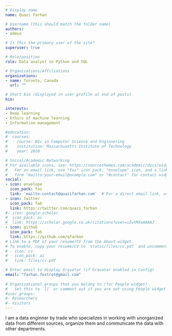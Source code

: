 ```yaml
---
# Display name
name: Quazi Farhan

# Username (this should match the folder name)
authors:
- admin

# Is this the primary user of the site?
superuser: true

# Role/position
role: Data analyst in Python and SQL

# Organizations/Affiliations
organizations:
- name: Toronto, Canada
  url: ""

# Short bio (displayed in user profile at end of posts)
bio: 

interests:
- Deep learning
- Ethics of machine learning 
- Information management

#education:
#  courses:
#  - course: BSc in Computer Science and Enginnering
#    institution: Massachusetts Institute of Technology
#    year: 2010

# Social/Academic Networking
# For available icons, see: https://sourcethemes.com/academic/docs/widgets/#icons
#   For an email link, use "fas" icon pack, "envelope" icon, and a link in the
#   form "mailto:your-email@example.com" or "#contact" for contact widget.
social:
- icon: envelope
  icon_pack: fas
  link: 'mailto:contact@quazifarhan.com'  # For a direct email link, use "mailto:test@example.org".
- icon: twitter
  icon_pack: fab
  link: https://twitter.com/quazi_farhan
#- icon: google-scholar
#  icon_pack: ai
#  link: https://scholar.google.co.uk/citations?user=sIwtMXoAAAAJ
- icon: github
  icon_pack: fab
  link: https://github.com/qfarhan
# Link to a PDF of your resume/CV from the About widget.
# To enable, copy your resume/CV to `static/files/cv.pdf` and uncomment the lines below.  
# - icon: cv
#   icon_pack: ai
#   link: files/cv.pdf

# Enter email to display Gravatar (if Gravatar enabled in Config)
email: "farhan.foxtrot@gmail.com"
  
# Organizational groups that you belong to (for People widget)
#   Set this to `[]` or comment out if you are not using People widget.  
#user_groups:
#- Researchers
#- Visitors
---
```


I am a data enginner by trade who specializes in working with unorganized data from different sources, organize them and communicate the data with other departments.